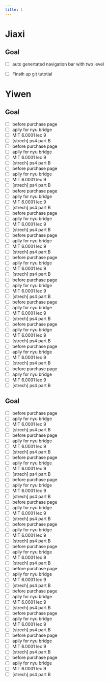 ```yaml
---
title: 1
---
```


# Jiaxi
## Goal
- [ ] auto genertated navigation bar with two level
- [ ] Finsih up git tutotial


# Yiwen
## Goal
- [ ] before purchase page
- [ ] aplly for nyu bridge
- [ ] MIT 6.0001 lec 9
- [ ] [strech] ps4 part B
- [ ] before purchase page
- [ ] aplly for nyu bridge
- [ ] MIT 6.0001 lec 9
- [ ] [strech] ps4 part B
- [ ] before purchase page
- [ ] aplly for nyu bridge
- [ ] MIT 6.0001 lec 9
- [ ] [strech] ps4 part B
- [ ] before purchase page
- [ ] aplly for nyu bridge
- [ ] MIT 6.0001 lec 9
- [ ] [strech] ps4 part B
- [ ] before purchase page
- [ ] aplly for nyu bridge
- [ ] MIT 6.0001 lec 9
- [ ] [strech] ps4 part B
- [ ] before purchase page
- [ ] aplly for nyu bridge
- [ ] MIT 6.0001 lec 9
- [ ] [strech] ps4 part B
- [ ] before purchase page
- [ ] aplly for nyu bridge
- [ ] MIT 6.0001 lec 9
- [ ] [strech] ps4 part B
- [ ] before purchase page
- [ ] aplly for nyu bridge
- [ ] MIT 6.0001 lec 9
- [ ] [strech] ps4 part B
- [ ] before purchase page
- [ ] aplly for nyu bridge
- [ ] MIT 6.0001 lec 9
- [ ] [strech] ps4 part B
- [ ] before purchase page
- [ ] aplly for nyu bridge
- [ ] MIT 6.0001 lec 9
- [ ] [strech] ps4 part B
- [ ] before purchase page
- [ ] aplly for nyu bridge
- [ ] MIT 6.0001 lec 9
- [ ] [strech] ps4 part B
- [ ] before purchase page
- [ ] aplly for nyu bridge
- [ ] MIT 6.0001 lec 9
- [ ] [strech] ps4 part B

## Goal
- [ ] before purchase page
- [ ] aplly for nyu bridge
- [ ] MIT 6.0001 lec 9
- [ ] [strech] ps4 part B
- [ ] before purchase page
- [ ] aplly for nyu bridge
- [ ] MIT 6.0001 lec 9
- [ ] [strech] ps4 part B
- [ ] before purchase page
- [ ] aplly for nyu bridge
- [ ] MIT 6.0001 lec 9
- [ ] [strech] ps4 part B
- [ ] before purchase page
- [ ] aplly for nyu bridge
- [ ] MIT 6.0001 lec 9
- [ ] [strech] ps4 part B
- [ ] before purchase page
- [ ] aplly for nyu bridge
- [ ] MIT 6.0001 lec 9
- [ ] [strech] ps4 part B
- [ ] before purchase page
- [ ] aplly for nyu bridge
- [ ] MIT 6.0001 lec 9
- [ ] [strech] ps4 part B
- [ ] before purchase page
- [ ] aplly for nyu bridge
- [ ] MIT 6.0001 lec 9
- [ ] [strech] ps4 part B
- [ ] before purchase page
- [ ] aplly for nyu bridge
- [ ] MIT 6.0001 lec 9
- [ ] [strech] ps4 part B
- [ ] before purchase page
- [ ] aplly for nyu bridge
- [ ] MIT 6.0001 lec 9
- [ ] [strech] ps4 part B
- [ ] before purchase page
- [ ] aplly for nyu bridge
- [ ] MIT 6.0001 lec 9
- [ ] [strech] ps4 part B
- [ ] before purchase page
- [ ] aplly for nyu bridge
- [ ] MIT 6.0001 lec 9
- [ ] [strech] ps4 part B
- [ ] before purchase page
- [ ] aplly for nyu bridge
- [ ] MIT 6.0001 lec 9
- [ ] [strech] ps4 part B